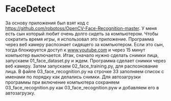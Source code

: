 # FaceDetect
За основу приложения был взят код с https://github.com/robotoss/OpenCV-Face-Recognition-master.
У меня есть сын который любит очень долго сидеть за компьютером. Чтобы сократить время игры, я использовал это приложение. Программа через веб камеру распознает сидящего за компьютером. Если это сын, тогда блокируется доступ к www.youtube.com и через 15 минут компьютер выключается.
Итак, сначало нужно сделать снимки лица, запускаем 01_face_dataset.py и ждем. Программа сделает снимки через веб камеру. Затем запускаем 
02_face_training.py, для распознование лица.
В файле 03_face_recognition.py на строчке 33 заполняем список с именами по порядку как делались снимки.
Для автозагрузки программы при включение компьютера сохраняем 03_face_recognition.py как 03_face_recognition.pyw и добавляем его в автозагрузку.

